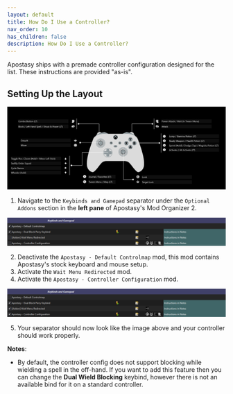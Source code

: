 ```yaml
---
layout: default
title: How Do I Use a Controller?
nav_order: 10
has_children: false
description: How Do I Use a Controller?
---
```


Apostasy ships with a premade controller configuration designed for the list. These instructions are provided "as-is".

## Setting Up the Layout

![image](/Assets/images/controllermap.png)

 1. Navigate to the `Keybinds and Gamepad` separator under the `Optional Addons` section in the **left pane** of Apostasy's Mod Organizer 2.

![image](/Assets/mo2_keybindsseperator.png)   

 2. Deactivate the `Apostasy - Default Controlmap` mod, this mod contains Apostasy's stock keyboard and mouse setup.
 3. Activate the `Wait Menu Redirected` mod.
 4. Activate the `Apostasy - Controller Configuration` mod.

![image](/Assets/mo2_controllerseperator.png)

 5. Your separator should now look like the image above and your controller should work properly.

**Notes**:
 - By default, the controller config does not support blocking while wielding a spell in the off-hand. If you want to add this feature then you can change the **Dual Wield Blocking** keybind, however there is not an available bind for it on a standard controller.